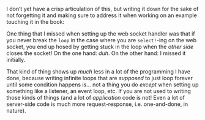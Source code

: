 I don’t yet have a crisp articulation of this, but writing it down for the sake of not forgetting it and making sure to address it when working on an example touching it in the book:

One thing that I missed when setting up the web socket handler was that if you never break the `loop` in the case where you are `select!`-ing on the web socket, you end up hosed by getting stuck in the loop when the *other side* closes the socket! On the one hand: *duh*. On the other hand: I missed it initially.

That kind of thing shows up *much* less in a lot of the programming I have done, because writing infinite loops that are *supposed* to just loop forever until some condition happens is… not a thing you do *except* when setting up something like a listener, an event loop, etc. If you are not used to writing those kinds of things (and a lot of *application* code is not! Even a lot of server-side code is much more request-response, i.e. one-and-done, in nature).
